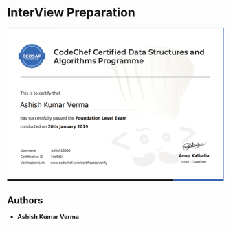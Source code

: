 # InterView Preparation

![alt Code Chef Foundation Certificate ](https://github.com/ashish1500616/InterviewPrep/blob/master/CodeChefFoundation.png)

## Authors

* **Ashish Kumar Verma**



